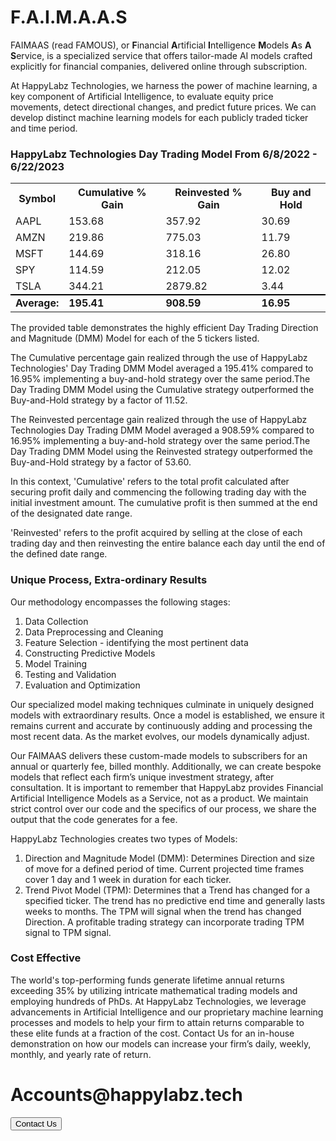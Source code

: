 <link rel="stylesheet" href="faimaas.css" />


<h1 class="header">F.A.I.M.A.A.S</h1>

<p class="friendlyWording">
  FAIMAAS (read FAMOUS), or <b>F</b>inancial <b>A</b>rtificial <b>I</b>ntelligence 
  <b>M</b>odels <b>A</b>s <b>A</b> <b>S</b>ervice, is a specialized service that offers 
  tailor-made AI models crafted explicitly for financial companies, delivered 
  online through subscription.
</p>
<p class="friendlyWording">
  At HappyLabz Technologies, we harness the power of machine learning, a key 
  component of Artificial Intelligence, to evaluate equity price movements, 
  detect directional changes, and predict future prices. We can develop 
  distinct machine learning models for each publicly traded ticker and time period.
</p>

<h3 class="header">HappyLabz Technologies Day Trading Model From 6/8/2022 - 6/22/2023</h3>

<table class="hits friendlyWording">
    <tr>
        <th>Symbol</th>
        <th>Cumulative % Gain</th>
        <th>Reinvested % Gain</th>
        <th>Buy and Hold</th>
      </tr>
    <tr>
        <td>AAPL</td>
        <td>153.68</td>
        <td>357.92</td>
        <td>30.69</td>
    </tr>
    <tr>
        <td>AMZN</td>
        <td>219.86</td>
        <td>775.03</td>
        <td>11.79</td>
    </tr>
    <tr>
        <td>MSFT</td>
        <td>144.69</td>
        <td>318.16</td>
        <td>26.80</td>
    </tr>
    <tr>
        <td>SPY</td>
        <td>114.59</td>
        <td>212.05</td>
        <td>12.02</td>
    </tr>
    <tr>
        <td>TSLA</td>
        <td>344.21</td>
        <td>2879.82</td>
        <td>3.44</td>
    </tr>
    <tr>
    </tr>
    <tr style="border-top: 2px solid black">
        <td><b>Average:</b></td>
        <td><b>195.41</b></td>
        <td><b>908.59</b></td>
        <td><b>16.95</b></td>
    </tr>
    
</table>

<p class="friendlyWording description">
    The provided table demonstrates the highly efficient Day Trading Direction and Magnitude (DMM) Model for each of the 5 tickers listed.
</p>
<p class="friendlyWording description">
    The Cumulative percentage gain realized through the use of HappyLabz Technologies' Day Trading DMM Model averaged a 195.41% compared to 16.95% implementing a buy-and-hold strategy over the same period.The Day Trading DMM Model  using the Cumulative strategy outperformed the Buy-and-Hold strategy by a factor of 11.52.
</p>
<p class="friendlyWording description">
    The Reinvested percentage gain realized through the use of HappyLabz Technologies Day Trading DMM Model averaged a 908.59% compared to 16.95% implementing a buy-and-hold strategy over the same period.The Day Trading DMM Model using the Reinvested strategy outperformed the Buy-and-Hold strategy by a factor of 53.60.
</p>
<p class="friendlyWording description">
    In this context, 'Cumulative' refers to the total profit calculated after securing profit daily and commencing the following trading day with the initial investment amount. The cumulative profit is then summed at the end of the designated date range.
</p>
<p class="friendlyWording description">
    'Reinvested' refers to the profit acquired by selling at the close of each trading day and then reinvesting the entire balance each day until the end of the defined date range.
</p>

<h3 class="header">Unique Process, Extra-ordinary Results</h3>

<p class="friendlyWording">
  Our methodology encompasses the following stages:
</p>

<ol class="friendlyWording">
  <li>Data Collection</li>
  <li>Data Preprocessing and Cleaning</li>
  <li>Feature Selection - identifying the most pertinent data</li>
  <li>Constructing Predictive Models</li>
  <li>Model Training</li>
  <li>Testing and Validation</li>
  <li>Evaluation and Optimization</li>
</ol>

<p class="friendlyWording">
  Our specialized model making techniques culminate in uniquely designed 
  models with extraordinary results. Once a model is established, 
  we ensure it remains current and accurate by continuously adding and 
  processing the most recent data. As the market evolves, our models 
  dynamically adjust.
</p>

<p class="friendlyWording">
  Our FAIMAAS delivers these custom-made models to subscribers for an 
  annual or quarterly fee, billed monthly. Additionally, we can create 
  bespoke models that reflect each firm’s unique investment strategy, after 
  consultation. It is important to remember that HappyLabz provides Financial 
  Artificial Intelligence Models as a Service, not as a product. We maintain 
  strict control over our code and the specifics of our process, we share the 
  output that the code generates for a fee. 
</p>

<p class="friendlyWording">
  HappyLabz Technologies creates two types of Models:
</p>

<ol class="friendlyWording">
  <li>
    Direction and Magnitude Model (DMM): Determines Direction and size of 
    move for a defined period of time. Current projected time frames cover 
    1 day and 1 week in duration for each ticker.
  </li>
  <li>
    Trend Pivot Model (TPM): Determines that a Trend has changed for a 
    specified ticker. The trend has no predictive end time and generally lasts 
    weeks to months. The TPM will signal when the trend has changed Direction. 
    A profitable trading strategy can incorporate trading TPM signal to TPM 
    signal.
  </li>
</ol>

<h3 class="header">Cost Effective</h3>

<p class="friendlyWording">
  The world's top-performing funds generate lifetime annual returns exceeding 
  35% by utilizing intricate mathematical trading models and employing hundreds 
  of PhDs. At HappyLabz Technologies, we leverage advancements in Artificial 
  Intelligence and our proprietary machine learning processes and models to 
  help your firm to attain returns comparable to these elite funds at a fraction 
  of the cost. Contact Us for an in-house demonstration on how our models can 
  increase your firm’s daily, weekly, monthly, and yearly rate of return.
</p>

<div class="contactBox">
  <div class="boxGrid">
    <h1>Accounts@happylabz.tech</h1>
    <!-- <li style="float: right"> -->
    <a href="mailto:accounts@happylabz.tech?subject=Let's Talk">
      <button>Contact Us</button>
    </a>
    <!-- </li> -->
  </div>
</div>
